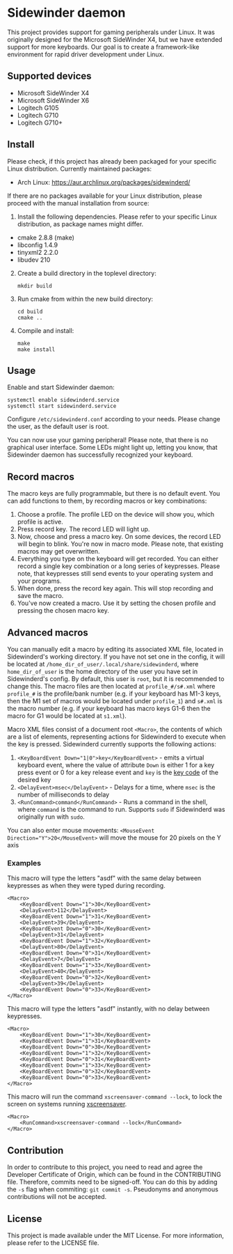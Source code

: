 # Sidewinder daemon

This project provides support for gaming peripherals under Linux. It was
originally designed for the Microsoft SideWinder X4, but we have extended
support for more keyboards. Our goal is to create a framework-like environment
for rapid driver development under Linux.


## Supported devices

  * Microsoft SideWinder X4
  * Microsoft SideWinder X6
  * Logitech G105
  * Logitech G710
  * Logitech G710+


## Install

Please check, if this project has already been packaged for your specific Linux
distribution. Currently maintained packages:

  * Arch Linux: https://aur.archlinux.org/packages/sidewinderd/

If there are no packages available for your Linux distribution, please proceed
with the manual installation from source:

1. Install the following dependencies. Please refer to your specific Linux
distribution, as package names might differ.

  * cmake 2.8.8 (make)
  * libconfig 1.4.9
  * tinyxml2 2.2.0
  * libudev 210

2. Create a build directory in the toplevel directory:

    ```
    mkdir build
    ```

3. Run cmake from within the new build directory:

    ```
    cd build
    cmake ..
    ```

4. Compile and install:

    ```
    make
    make install
    ```


## Usage

Enable and start Sidewinder daemon:

    systemctl enable sidewinderd.service
    systemctl start sidewinderd.service

Configure `/etc/sidewinderd.conf` according to your needs. Please change the
user, as the default user is root.

You can now use your gaming peripheral! Please note, that there is no graphical
user interface. Some LEDs might light up, letting you know, that Sidewinder
daemon has successfully recognized your keyboard.


## Record macros

The macro keys are fully programmable, but there is no default event. You can
add functions to them, by recording macros or key combinations:

1. Choose a profile. The profile LED on the device will show you, which profile
is active.
2. Press record key. The record LED will light up.
3. Now, choose and press a macro key. On some devices, the record LED will begin
to blink. You're now in macro mode. Please note, that existing macros may get
overwritten.
4. Everything you type on the keyboard will get recorded. You can either record
a single key combination or a long series of keypresses. Please note, that
keypresses still send events to your operating system and your programs.
5. When done, press the record key again. This will stop recording and save the
macro.
6. You've now created a macro. Use it by setting the chosen profile and pressing
the chosen macro key.

## Advanced macros

You can manually edit a macro by editing its associated XML file, located in
Sidewinderd's working directory. If you have not set one in the config, it will be
located at `/home_dir_of_user/.local/share/sidewinderd`, where `home_dir_of_user` is the
home directory of the user you have set in Sidewinderd's config. By default, this user
is `root`, but it is recommended to change this. The macro files are then located at `profile_#/s#.xml` where `profile_#` is the profile/bank number (e.g. if your keyboard has M1-3 keys, then the M1 set of macros would be located under `profile_1`) and `s#.xml` is the macro number (e.g. if your keyboard has macro keys G1-6 then the macro for G1 would be located at `s1.xml`).

Macro XML files consist of a document root `<Macro>`, the contents of which are a list of 
elements, representing actions for Sidewinderd to execute when the key is pressed.
Sidewinderd currently supports the following actions:
1. `<KeyBoardEvent Down="1|0">key</KeyBoardEvent>` - emits a virtual keyboard event, where the value of attribute `Down` is either 1 for a key press event or 0 for a key release event and `key` is the [key code](https://github.com/torvalds/linux/blob/master/include/uapi/linux/input-event-codes.h) of the desired key
2. `<DelayEvent>msec</DelayEvent>` - Delays for a time, where `msec` is the number of milliseconds to delay
3. `<RunCommand>command</RunCommand>` - Runs a command in the shell, where `command` is the command to run. Supports `sudo` if Sidewinderd was originally run with `sudo`.

You can also enter mouse movements:
`<MouseEvent Direction="Y">20</MouseEvent>` will move the mouse for 20 pixels on the Y axis 

### Examples
This macro will type the letters "asdf" with the same delay between keypresses as when they were typed during recording.
```
<Macro>
    <KeyBoardEvent Down="1">30</KeyBoardEvent>
    <DelayEvent>112</DelayEvent>
    <KeyBoardEvent Down="1">31</KeyBoardEvent>
    <DelayEvent>39</DelayEvent>
    <KeyBoardEvent Down="0">30</KeyBoardEvent>
    <DelayEvent>31</DelayEvent>
    <KeyBoardEvent Down="1">32</KeyBoardEvent>
    <DelayEvent>80</DelayEvent>
    <KeyBoardEvent Down="0">31</KeyBoardEvent>
    <DelayEvent>7</DelayEvent>
    <KeyBoardEvent Down="1">33</KeyBoardEvent>
    <DelayEvent>40</DelayEvent>
    <KeyBoardEvent Down="0">32</KeyBoardEvent>
    <DelayEvent>39</DelayEvent>
    <KeyBoardEvent Down="0">33</KeyBoardEvent>
</Macro>
```
This macro will type the letters "asdf" instantly, with no delay between keypresses.
```
<Macro>
    <KeyBoardEvent Down="1">30</KeyBoardEvent>
    <KeyBoardEvent Down="1">31</KeyBoardEvent>
    <KeyBoardEvent Down="0">30</KeyBoardEvent>
    <KeyBoardEvent Down="1">32</KeyBoardEvent>
    <KeyBoardEvent Down="0">31</KeyBoardEvent>
    <KeyBoardEvent Down="1">33</KeyBoardEvent>
    <KeyBoardEvent Down="0">32</KeyBoardEvent>
    <KeyBoardEvent Down="0">33</KeyBoardEvent>
</Macro>
```
This macro will run the command `xscreensaver-command --lock`, to lock the screen on systems running [xscreensaver](https://www.jwz.org/xscreensaver/).
```
<Macro>
    <RunCommand>xscreensaver-command --lock</RunCommand>
</Macro>
```

## Contribution

In order to contribute to this project, you need to read and agree the Developer
Certificate of Origin, which can be found in the CONTRIBUTING file. Therefore,
commits need to be signed-off. You can do this by adding the `-s` flag when
commiting: `git commit -s`. Pseudonyms and anonymous contributions will not be
accepted.


## License

This project is made available under the MIT License. For more information,
please refer to the LICENSE file.
